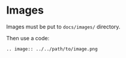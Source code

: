 Images
======

Images must be put to ``docs/images/`` directory.

Then use a code:

    .. image:: ../../path/to/image.png
